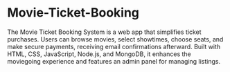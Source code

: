 # Movie-Ticket-Booking
The Movie Ticket Booking System is a web app that simplifies ticket purchases. Users can browse movies, select showtimes, choose seats, and make secure payments, receiving email confirmations afterward. Built with HTML, CSS, JavaScript, Node.js, and MongoDB, it enhances the moviegoing experience and features an admin panel for managing listings.
